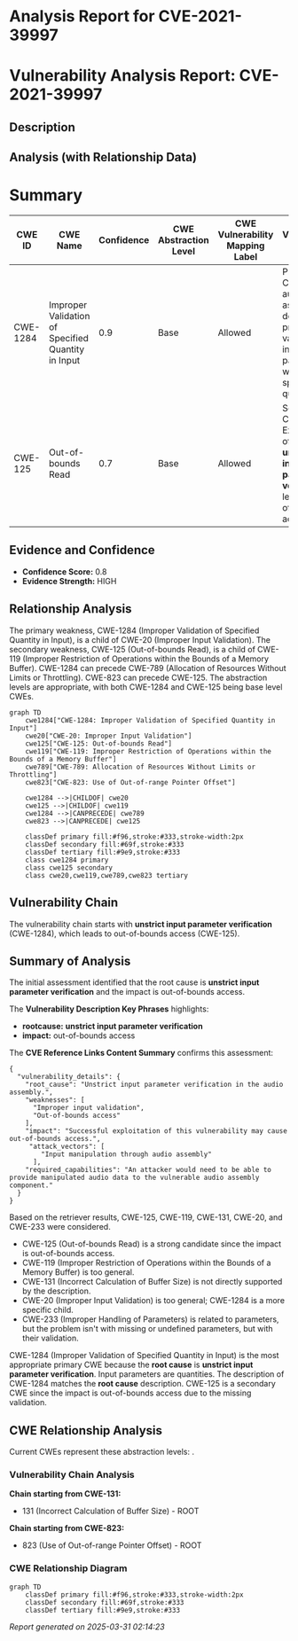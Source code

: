 # Analysis Report for CVE-2021-39997

# Vulnerability Analysis Report: CVE-2021-39997

## Description



## Analysis (with Relationship Data)

# Summary
| CWE ID | CWE Name | Confidence | CWE Abstraction Level | CWE Vulnerability Mapping Label | CWE-Vulnerability Mapping Notes |
|---|---|---|---|---|---|
| CWE-1284 | Improper Validation of Specified Quantity in Input | 0.9 | Base | Allowed | Primary CWE. The audio assembly does not properly validate input parameters, which are a specified quantity. |
| CWE-125 | Out-of-bounds Read | 0.7 | Base | Allowed | Secondary CWE. Exploitation of the **unstrict input parameter verification** leads to out-of-bounds access. |

## Evidence and Confidence

*   **Confidence Score:** 0.8
*   **Evidence Strength:** HIGH

## Relationship Analysis
The primary weakness, CWE-1284 (Improper Validation of Specified Quantity in Input), is a child of CWE-20 (Improper Input Validation). The secondary weakness, CWE-125 (Out-of-bounds Read), is a child of CWE-119 (Improper Restriction of Operations within the Bounds of a Memory Buffer). CWE-1284 can precede CWE-789 (Allocation of Resources Without Limits or Throttling). CWE-823 can precede CWE-125. The abstraction levels are appropriate, with both CWE-1284 and CWE-125 being base level CWEs.

```mermaid
graph TD
    cwe1284["CWE-1284: Improper Validation of Specified Quantity in Input"]
    cwe20["CWE-20: Improper Input Validation"]
    cwe125["CWE-125: Out-of-bounds Read"]
    cwe119["CWE-119: Improper Restriction of Operations within the Bounds of a Memory Buffer"]
    cwe789["CWE-789: Allocation of Resources Without Limits or Throttling"]
    cwe823["CWE-823: Use of Out-of-range Pointer Offset"]

    cwe1284 -->|CHILDOF| cwe20
    cwe125 -->|CHILDOF| cwe119
    cwe1284 -->|CANPRECEDE| cwe789
    cwe823 -->|CANPRECEDE| cwe125
    
    classDef primary fill:#f96,stroke:#333,stroke-width:2px
    classDef secondary fill:#69f,stroke:#333
    classDef tertiary fill:#9e9,stroke:#333
    class cwe1284 primary
    class cwe125 secondary
    class cwe20,cwe119,cwe789,cwe823 tertiary
```

## Vulnerability Chain
The vulnerability chain starts with **unstrict input parameter verification** (CWE-1284), which leads to out-of-bounds access (CWE-125).

## Summary of Analysis
The initial assessment identified that the root cause is **unstrict input parameter verification** and the impact is out-of-bounds access.

The **Vulnerability Description Key Phrases** highlights:
- **rootcause:** **unstrict input parameter verification**
- **impact:** out-of-bounds access

The **CVE Reference Links Content Summary** confirms this assessment:
```
{
  "vulnerability_details": {
    "root_cause": "Unstrict input parameter verification in the audio assembly.",
    "weaknesses": [
      "Improper input validation",
      "Out-of-bounds access"
    ],
    "impact": "Successful exploitation of this vulnerability may cause out-of-bounds access.",
     "attack_vectors": [
        "Input manipulation through audio assembly"
      ],
    "required_capabilities": "An attacker would need to be able to provide manipulated audio data to the vulnerable audio assembly component."
  }
}
```

Based on the retriever results, CWE-125, CWE-119, CWE-131, CWE-20, and CWE-233 were considered.

*   CWE-125 (Out-of-bounds Read) is a strong candidate since the impact is out-of-bounds access.
*   CWE-119 (Improper Restriction of Operations within the Bounds of a Memory Buffer) is too general.
*   CWE-131 (Incorrect Calculation of Buffer Size) is not directly supported by the description.
*   CWE-20 (Improper Input Validation) is too general; CWE-1284 is a more specific child.
*   CWE-233 (Improper Handling of Parameters) is related to parameters, but the problem isn't with missing or undefined parameters, but with their validation.

CWE-1284 (Improper Validation of Specified Quantity in Input) is the most appropriate primary CWE because the **root cause** is **unstrict input parameter verification**. Input parameters are quantities. The description of CWE-1284 matches the **root cause** description. CWE-125 is a secondary CWE since the impact is out-of-bounds access due to the missing validation.


## CWE Relationship Analysis

Current CWEs represent these abstraction levels: .


### Vulnerability Chain Analysis

**Chain starting from CWE-131:**
- 131 (Incorrect Calculation of Buffer Size) - ROOT


**Chain starting from CWE-823:**
- 823 (Use of Out-of-range Pointer Offset) - ROOT



### CWE Relationship Diagram

```mermaid
graph TD
    classDef primary fill:#f96,stroke:#333,stroke-width:2px
    classDef secondary fill:#69f,stroke:#333
    classDef tertiary fill:#9e9,stroke:#333
```



*Report generated on 2025-03-31 02:14:23*
